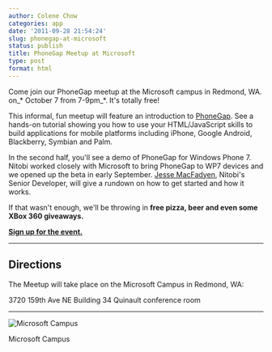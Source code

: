 ```yaml
---
author: Colene Chow
categories: app
date: '2011-09-28 21:54:24'
slug: phonegap-at-microsoft
status: publish
title: PhoneGap Meetup at Microsoft
type: post
format: html
---
```


Come join our PhoneGap meetup at the Microsoft campus in Redmond, WA. on_* October 7 from 7-9pm_*. It's totally free!

This informal, fun meetup will feature an introduction to [PhoneGap](http://www.phonegap.com/). See a hands-on tutorial showing you how to use your HTML/JavaScript skills to build applications for mobile platforms including iPhone, Google Android, Blackberry, Symbian and Palm.

In the second half, you'll see a demo of PhoneGap for Windows Phone 7. Nitobi worked closely with Microsoft to bring PhoneGap to WP7 devices and we opened up the beta in early September. [Jesse MacFadyen](http://blogs.nitobi.com/jesse/2011/09/08/pg-wp7mango/), Nitobi's Senior Developer, will give a rundown on how to get started and how it works.

If that wasn't enough, we'll be throwing in **free pizza, beer and even some XBox 360 giveaways.**

[**Sign up for the event.**](http://phonegapatmicrosoft.eventbrite.com/)

---

## Directions

The Meetup will take place on the Microsoft Campus in Redmond, WA:

3720 159th Ave NE Building 34 Quinault conference room

---

![Microsoft Campus](/uploads/2011/09/microsoftlocation.jpg)

Microsoft Campus
